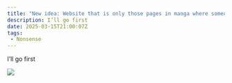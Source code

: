 ```yaml
---
title: "New idea: Website that is only those pages in manga where someone is about to get hit by a truck"
description: I’ll go first
date: 2025-03-15T21:00:07Z
tags:
 - Nonsense
---
```

I’ll go first

![](https://cdn.ewie.online/IMG_1095.jpeg)
